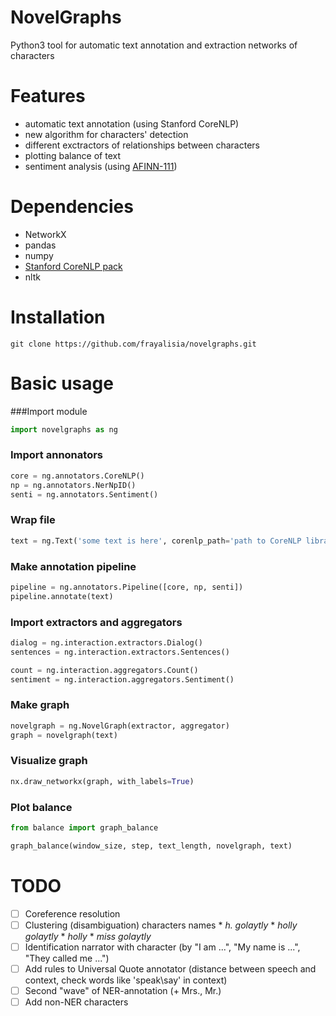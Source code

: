 # NovelGraphs
Python3 tool for automatic text annotation and extraction networks of characters

# Features
* automatic text annotation (using Stanford CoreNLP)
* new algorithm for characters' detection
* different exctractors of relationships between characters
* plotting balance of text
* sentiment analysis (using [AFINN-111](https://github.com/wooorm/afinn-111))

# Dependencies
- NetworkX
- pandas
- numpy
- [Stanford CoreNLP pack](http://stanfordnlp.github.io/CoreNLP/index.html)
- nltk

# Installation
```git clone https://github.com/frayalisia/novelgraphs.git```

# Basic usage
###Import module
```python
import novelgraphs as ng
```
### Import annonators
```python
core = ng.annotators.CoreNLP()
np = ng.annotators.NerNpID()
senti = ng.annotators.Sentiment()
```

### Wrap file
```python
text = ng.Text('some text is here', corenlp_path='path to CoreNLP library')
```

### Make annotation pipeline
```python
pipeline = ng.annotators.Pipeline([core, np, senti])
pipeline.annotate(text)
```

### Import extractors and aggregators
```python
dialog = ng.interaction.extractors.Dialog()
sentences = ng.interaction.extractors.Sentences()

count = ng.interaction.aggregators.Count()
sentiment = ng.interaction.aggregators.Sentiment()
```

### Make graph
```python
novelgraph = ng.NovelGraph(extractor, aggregator)
graph = novelgraph(text)
```

### Visualize graph
```python
nx.draw_networkx(graph, with_labels=True)
```

### Plot balance
```python
from balance import graph_balance

graph_balance(window_size, step, text_length, novelgraph, text)
```

# TODO
- [ ] Coreference resolution
- [ ] Clustering (disambiguation) characters names
      * _h. golaytly_
      * _holly golaytly_
      * _holly_
      * _miss golaytly_
- [ ] Identification narrator with character (by "I am ...", "My name is ...", "They called me ...")
- [ ] Add rules to Universal Quote annotator (distance between speech and context, check words like 'speak\say' in context)
- [ ] Second "wave" of NER-annotation (+ Mrs., Mr.)
- [ ] Add non-NER characters
